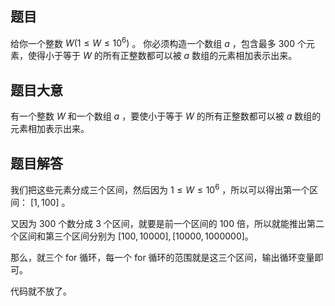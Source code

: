 ## 题目

给你一个整数 $W(1 \le W \le 10^6)$ 。 你必须构造一个数组 $a$ ，包含最多 $300$ 个元素，使得小于等于 $W$ 的所有正整数都可以被 $a$ 数组的元素相加表示出来。

## 题目大意

有一个整数 $W$ 和一个数组 $a$ ，要使小于等于 $W$ 的所有正整数都可以被 $a$ 数组的元素相加表示出来。

## 题目解答

我们把这些元素分成三个区间，然后因为 $1 \le W \le 10^6$ ，所以可以得出第一个区间： $[1,100]$ 。

又因为 $300$ 个数分成 $3$ 个区间，就要是前一个区间的 $100$ 倍，所以就能推出第二个区间和第三个区间分别为 $[100,10000],[10000,1000000]$。

那么，就三个 for 循环，每一个 for 循环的范围就是这三个区间，输出循环变量即可。

代码就不放了。

